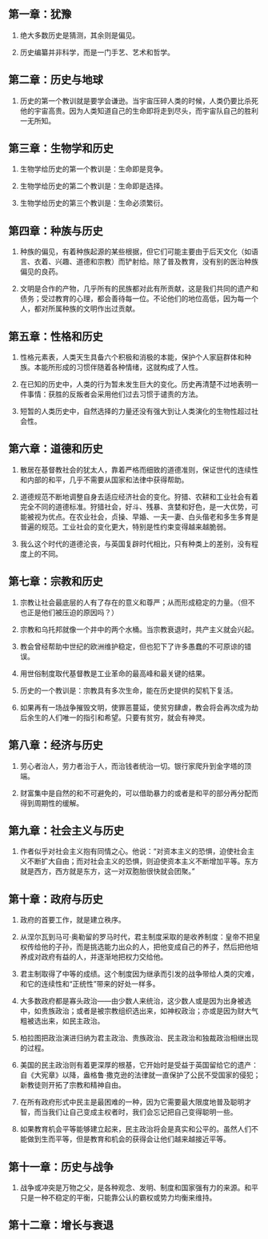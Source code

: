 
## 第一章：犹豫

1.  绝大多数历史是猜测，其余则是偏见。
    
2.  历史编纂并非科学，而是一门手艺、艺术和哲学。
    

## 第二章：历史与地球

1.  历史的第一个教训就是要学会谦逊。当宇宙压碎人类的时候，人类仍要比杀死他的宇宙高贵。因为人类知道自己的生命即将走到尽头，而宇宙队自己的胜利一无所知。
    

## 第三章：生物学和历史

1.  生物学给历史的第一个教训是：生命即是竞争。
    
2.  生物学给历史的第二个教训是：生命即是选择。
    
3.  生物学给历史的第三个教训是：生命必须繁衍。
    

## 第四章：种族与历史

1.  种族的偏见，有着种族起源的某些根据，但它们可能主要由于后天文化（如语言、衣着、兴趣、道德和宗教）而铲射给。除了普及教育，没有别的医治种族偏见的良药。
    
2.  文明是合作的产物，几乎所有的民族都对此有所贡献，这是我们共同的遗产和债务；受过教育的心理，都会善待每一位。不论他们的地位高低，因为每一个人，都对所属种族的文明作出过贡献。
    

## 第五章：性格和历史

1.  性格元素表，人类天生具备六个积极和消极的本能，保护个人家庭群体和种族。本能所形成的习惯伴随着各种情绪，这就构成了人性。
    
2.  在已知的历史中，人类的行为暂未发生巨大的变化。历史再清楚不过地表明一件事情：获胜的反叛者会采用他们过去习惯于谴责的方法。
    
3.  短暂的人类历史中，自然选择的力量还没有强大到让人类演化的生物性超过社会性。
    

## 第六章：道德和历史

1.  散居在基督教社会的犹太人，靠着严格而细致的道德准则，保证世代的连续性和内部的和平，几乎不需要从国家和法律中获得帮助。
    
2.  道德规范不断地调整自身去适应经济社会的变化。狩猎、农耕和工业社会有着完全不同的道德标准。狩猎社会，好斗、残暴、贪婪和好色，是一大优势，可能被视为优点。在农业社会，贞操、早婚、一夫一妻、白头偕老和多生多育是普遍的规范。工业社会的变化更大，特别是性约束变得越来越脆弱。
    
3.  我么这个时代的道德沦丧，与英国复辟时代相比，只有种类上的差别，没有程度上的不同。
    

## 第七章：宗教和历史

1.  宗教让社会最底层的人有了存在的意义和尊严；从而形成稳定的力量。（但不也正是他们被压迫的原因吗？）
    
2.  宗教和乌托邦就像一个井中的两个水桶。当宗教衰退时，共产主义就会兴起。
    
3.  教会曾经帮助中世纪的欧洲维护稳定，但也犯下了许多愚蠢的不可原谅的错误。
    
4.  用世俗制度取代基督教是工业革命的最高峰和最关键的结果。
    
5.  历史的一个教训是：宗教具有多次生命，能在历史提供的契机下复活。
    
6.  如果再有一场战争摧毁文明，使罪恶蔓延，使贫穷肆虐，教会将会再次成为劫后余生的人们唯一的指引和希望。只要有贫穷，就会有神灵。
    

## 第八章：经济与历史

1.  劳心者治人，劳力者治于人，而治钱者统治一切。银行家爬升到金字塔的顶端。
    
2.  财富集中是自然的和不可避免的，可以借助暴力的或者是和平的部分再分配而得到周期性的缓解。
    

## 第九章：社会主义与历史

1.  作者似乎对社会主义抱有同情之心。他说：“对资本主义的恐惧，迫使社会主义不断扩大自由；而对社会主义的恐惧，则迫使资本主义不断增加平等。东方就是西方，西方就是东方，这一对双胞胎很快就会团聚。”
    

## 第十章：政府与历史

1.  政府的首要工作，就是建立秩序。
    
2.  从涅尔瓦到马可·奥勒留的罗马时代，君主制度采取的是收养制度：皇帝不把皇权传给他的子孙，而是挑选能力出众的人，把他变成自己的养子，然后把他培养成对政府有益的人，并逐渐地把权力交给他。
    
3.  君主制取得了中等的成绩。这个制度因为继承而引发的战争带给人类的灾难，和它的连续性和“正统性”带来的好处一样多。
    
4.  大多数政府都是寡头政治——由少数人来统治，这少数人或是因为出身被选中，如贵族政治；或者是被宗教组织选出来，如神权政治；亦或是因为财大气粗被选出来，如民主政治。
    
5.  柏拉图把政治演进归纳为君主政治、贵族政治、民主政治和独裁政治相继出现的过程。
    
6.  美国的民主政治则有着更深厚的根基，它开始时是受益于英国留给它的遗产：自《大宪章》以降，盎格鲁·撒克逊的法律就一直保护了公民不受国家的侵犯；新教徒则开拓了宗教和精神自由。
    
7.  在所有政府形式中民主是最困难的一种，因为它需要最大限度地普及聪明才智，而当我们让自己变成主权者时，我们会忘记把自己变得聪明一些。
    
8.  如果教育机会平等能够建立起来，民主政治将会是真实和公平的。虽然人们不能做到生而平等，但是教育和机会的获得会让他们越来越接近平等。


    

## 第十一章：历史与战争

1.  战争或冲突是万物之父，是各种观念、发明、制度和国家强有力的来源。和平只是一种不稳定的平衡，只能靠公认的霸权或势力均衡来维持。
    

## 第十二章：增长与衰退
<!--stackedit_data:
eyJoaXN0b3J5IjpbLTE4MTQ5MDIwNjJdfQ==
-->